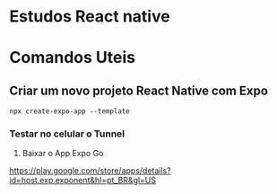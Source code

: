 # Estudos React native

# Comandos Uteis

## Criar um novo projeto React Native com Expo

```
npx create-expo-app --template
```

### Testar no celular o Tunnel

1) Baixar o App Expo Go

https://play.google.com/store/apps/details?id=host.exp.exponent&hl=pt_BR&gl=US
